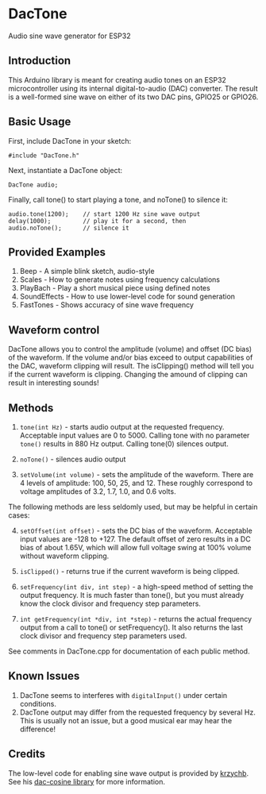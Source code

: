 # DacTone
 Audio sine wave generator for ESP32

## Introduction
 
This Arduino library is meant for creating audio tones on an ESP32 microcontroller using its internal digital-to-audio (DAC) converter.  The result is a well-formed sine wave on either of its two DAC pins, GPIO25 or GPIO26.  

## Basic Usage

First, include DacTone in your sketch:

```
#include "DacTone.h"
```

Next, instantiate a DacTone object:

```
DacTone audio;
```

Finally, call tone() to start playing a tone, and noTone() to silence it:

```
audio.tone(1200);    // start 1200 Hz sine wave output
delay(1000);         // play it for a second, then
audio.noTone();      // silence it
```

## Provided Examples

1. Beep - A simple blink sketch, audio-style
2. Scales - How to generate notes using frequency calculations
3. PlayBach - Play a short musical piece using defined notes
4. SoundEffects - How to use lower-level code for sound generation
5. FastTones - Shows accuracy of sine wave frequency

## Waveform control

DacTone allows you to control the amplitude (volume) and offset (DC bias) of the waveform.  If the volume and/or bias exceed to output capabilities of the DAC, waveform clipping will result.  The isClipping() method will tell you if the current waveform is clipping.  Changing the amound of clipping can result in interesting sounds!

## Methods

1. `tone(int Hz)` - starts audio output at the requested frequency.  Acceptable input values are 0 to 5000.  Calling tone with no parameter `tone()` results in 880 Hz output.  Calling tone(0) silences output.

2. `noTone()` - silences audio output

3. `setVolume(int volume)` - sets the amplitude of the waveform.  There are 4 levels of amplitude: 100, 50, 25, and 12.  These roughly correspond to voltage amplitudes of 3.2, 1.7, 1.0, and 0.6 volts.

The following methods are less seldomly used, but may be helpful in certain cases:

4. `setOffset(int offset)` - sets the DC bias of the waveform.  Acceptable input values are -128 to +127.  The default offset of zero results in a DC bias of about 1.65V, which will allow full voltage swing at 100% volume without waveform clipping.

5. `isClipped()` - returns true if the current waveform is being clipped.

6. `setFrequency(int div, int step)` - a high-speed method of setting the output frequency.  It is much faster than tone(), but you must already know the clock divisor and frequency step parameters.

7. `int getFrequency(int *div, int *step)` - returns the actual frequency output from a call to tone() or setFrequency().  It also returns the last clock divisor and frequency step parameters used. 

See comments in DacTone.cpp for documentation of each public method.

## Known Issues

1. DacTone seems to interferes with `digitalInput()` under certain conditions.
2. DacTone output may differ from the requested frequency by several Hz.  This is usually not an issue, but a good musical ear may hear the difference! 

## Credits

The low-level code for enabling sine wave output is provided by [krzychb](https://github.com/krzychb).  See his [dac-cosine library](https://github.com/krzychb/dac-cosine) for more information.


